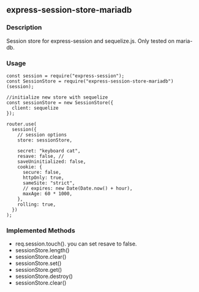 ## express-session-store-mariadb

### Description

Session store for express-session and sequelize.js. Only tested on maria-db.

### Usage

    const session = require("express-session");
    const SessionStore = require("express-session-store-mariadb")(session);

    //initialize new store with sequelize
    const sessionStore = new SessionStore({
      client: sequelize
    });

    router.use(
      session({
        // session options
        store: sessionStore,

        secret: "keyboard cat",
        resave: false, //
        saveUninitialized: false,
        cookie: {
          secure: false,
          httpOnly: true,
          sameSite: "strict",
          // expires: new Date(Date.now() + hour),
          maxAge: 60 * 1000,
        },
        rolling: true,
      })
    );

### Implemented Methods

- req.session.touch(). you can set resave to false.
- sessionStore.length()
- sessionStore.clear()
- sessionStore.set()
- sessionStore.get()
- sessionStore.destroy()
- sessionStore.clear()
